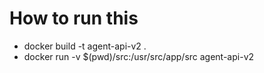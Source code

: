 # How to run this

- docker build -t agent-api-v2 .
- docker run -v $(pwd)/src:/usr/src/app/src agent-api-v2